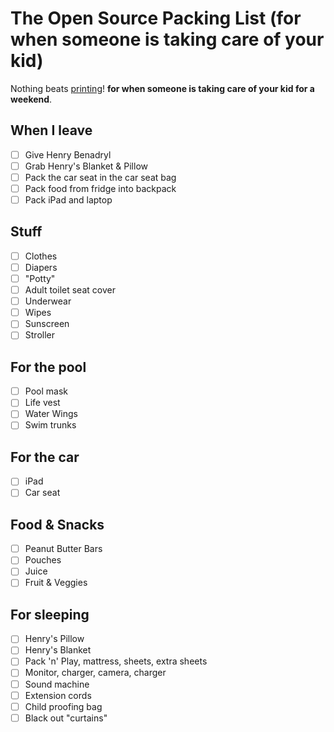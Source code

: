 # The Open Source Packing List (for when someone is taking care of your kid)

Nothing beats [printing](https://raw.github.com/hjhart/packing-list/master/HENRY.md)! **for when someone is taking care of your kid for a weekend**.

## When I leave

- [ ] Give Henry Benadryl
- [ ] Grab Henry's Blanket & Pillow
- [ ] Pack the car seat in the car seat bag
- [ ] Pack food from fridge into backpack
- [ ] Pack iPad and laptop

## Stuff

- [ ] Clothes
- [ ] Diapers
- [ ] "Potty"
- [ ] Adult toilet seat cover
- [ ] Underwear
- [ ] Wipes
- [ ] Sunscreen
- [ ] Stroller

## For the pool

- [ ] Pool mask
- [ ] Life vest
- [ ] Water Wings
- [ ] Swim trunks

## For the car

- [ ] iPad
- [ ] Car seat

## Food & Snacks

- [ ] Peanut Butter Bars
- [ ] Pouches
- [ ] Juice
- [ ] Fruit & Veggies

## For sleeping

- [ ] Henry's Pillow
- [ ] Henry's Blanket
- [ ] Pack 'n' Play, mattress, sheets, extra sheets
- [ ] Monitor, charger, camera, charger
- [ ] Sound machine
- [ ] Extension cords
- [ ] Child proofing bag
- [ ] Black out "curtains"
